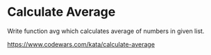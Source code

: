 # Calculate Average

Write function avg which calculates average of numbers in given list.

https://www.codewars.com/kata/calculate-average